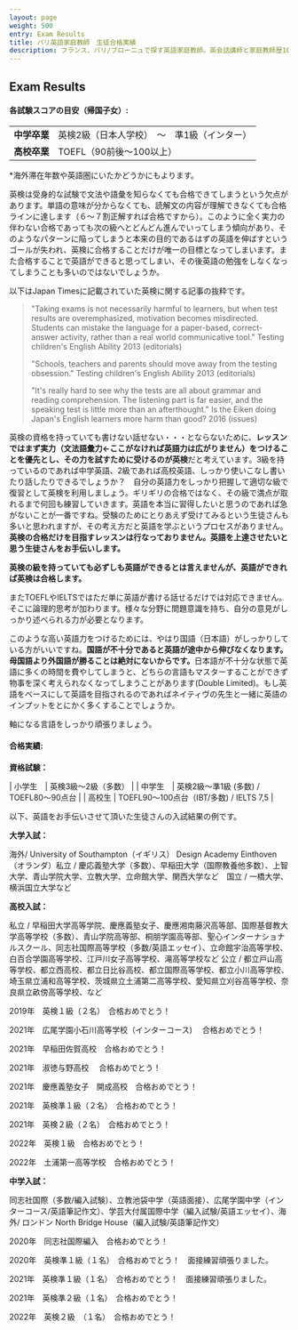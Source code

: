 ```yaml
---
layout: page
weight: 500
entry: Exam Results
title: パリ英語家庭教師　生徒合格実績
description: フランス、パリ/ブローニュで探す英語家庭教師。英会話講師と家庭教師歴10年以上。英検1級、仏検1級、国家英語通訳ガイド資格など保持。各生徒さんのレベルに合わせて丁寧に英語を教えます。
---
```


## Exam Results

<h4>各試験スコアの目安（帰国子女）:</h4>
<table>
<tr>
<td nowrap><strong>中学卒業</strong></td>
<td>英検2級（日本人学校）　～　準1級（インター）</td>
</tr>
<tr>
<td><strong>高校卒業</strong></td>
<td>TOEFL（90前後〜100以上）</td>
</tr>
</table>

\*海外滞在年数や英語圏にいたかどうかにもよります。

英検は受身的な試験で文法や語彙を知らなくても合格できてしまうという欠点があります。単語の意味が分からなくても、読解文の内容が理解できなくても合格ラインに達します（６〜７割正解すれば合格ですから）。このように全く実力の伴わない合格であっても次の級へとどんどん進んでいってしまう傾向があり、そのようなパターンに陥ってしまうと本来の目的であるはずの英語を伸ばすというゴールが失われ、英検に合格することだけが唯一の目標となってしまいます。また合格することで英語ができると思ってしまい、その後英語の勉強をしなくなってしまうことも多いのではないでしょうか。

以下はJapan Timesに記載されていた英検に関する記事の抜粋です。

> "Taking exams is not necessarily harmful to learners, but when test results are overemphasized, motivation becomes misdirected. Students can mistake the language for a paper-based, correct-answer activity, rather than a real world communicative tool." Testing children's English Ability 2013 (editorials)
> 
> "Schools, teachers and parents should move away from the testing obsession." Testing children's English Ability 2013 (editorials)
> 
> "It's really hard to see why the tests are all about grammar and reading comprehension. The listening part is far easier, and the speaking test is little more than an afterthought." Is the Eiken doing Japan's English learners more harm than good? 2016 (issues)

英検の資格を持っていても書けない話せない・・・とならないために、<strong>レッスンではまず実力（文法語彙力←ここがなければ英語力は広がりません）をつけることを優先とし、その力を試すために受けるのが英検</strong>だと考えています。3級を持っているのであれば中学英語、2級であれば高校英語、しっかり使いこなし書いたり話したりできるでしょうか？　自分の英語力をしっかり把握して適切な級で復習として英検を利用しましょう。ギリギリの合格ではなく、その級で満点が取れるまで何回も練習していきます。英語を本当に習得したいと思うのであれば急がないことが一番ですね。受験のためにとりあえず受けてみるという生徒さんも多いと思われますが、その考え方だと英語を学ぶというプロセスがありません。**英検の合格だけを目指すレッスンは行なっておりません。英語を上達させたいと思う生徒さんをお手伝いします。**

**英検の級を持っていても必ずしも英語ができるとは言えませんが、英語ができれば英検は合格します。**

またTOEFLやIELTSではただ単に英語が書ける話せるだけでは対応できません。そこに論理的思考が加わります。様々な分野に問題意識を持ち、自分の意見がしっかり述べられる力が必要となります。

このような高い英語力をつけるためには、やはり国語（日本語）がしっかりしている方がいいですね。<strong>国語が不十分であると英語が途中から伸びなくなります。母国語より外国語が勝ることは絶対にないからです。</strong>日本語が不十分な状態で英語に多くの時間を費やしてしまうと、どちらの言語もマスターすることができず物事を深く考えられなくなってしまうことがあります(Double Limited)。もし英語をベースにして英語を目指されるのであればネイティヴの先生と一緒に英語のインプットをとにかく多くすることでしょうか。

軸になる言語をしっかり頑張りましょう。

<h4>合格実績:</h4>

<strong>資格試験：</strong>

| 小学生　| 英検3級〜2級（多数） |
| 中学生　| 英検2級〜準1級 (多数) / TOEFL80〜90点台 |
| 高校生 | TOEFL90〜100点台（IBT/多数) / IELTS 7,5 |

以下、英語をお手伝いさせて頂いた生徒さんの入試結果の例です。

<strong>大学入試：</strong>

海外/ University of Southampton（イギリス） Design Academy Einthoven（オランダ）私立 / 慶応義塾大学（多数）、早稲田大学（国際教養他多数）、上智大学、青山学院大学、立教大学、立命館大学、関西大学など　国立 / 一橋大学、横浜国立大学など

<strong>高校入試：</strong>

私立 / 早稲田大学高等学院、慶應義塾女子、慶應湘南藤沢高等部、国際基督教大学高等学校（多数）、青山学院高等部、桐朋学園高等部、聖心インターナショナルスクール、同志社国際高等学校（多数/英語エッセイ）、立命館宇治高等学校、白百合学園高等学校、江戸川女子高等学校、滝高等学校など   公立 / 都立戸山高等学校、都立西高校、都立日比谷高校、都立国際高等学校、都立小川高等学校、埼玉県立浦和高等学校、茨城県立土浦第二高等学校、愛知県立刈谷高等学校、奈良県立畝傍高等学校、など

2019年　英検１級（２名）　合格おめでとう！

2021年　広尾学園小石川高等学校（インターコース) 　合格おめでとう！

2021年　早稲田佐賀高校　合格おめでとう！

2021年　淑徳与野高校 　合格おめでとう！

2021年　慶應義塾女子　開成高校　合格おめでとう！

2021年　英検準１級（２名）　合格おめでとう！

2021年　英検２級（２名）　合格おめでとう！

2022年　英検１級　合格おめでとう！

2022年　土浦第一高等学校　合格おめでとう！

<strong>中学入試：</strong>

同志社国際（多数/編入試験）、立教池袋中学（英語面接）、広尾学園中学（インターコース/英語筆記作文）、学芸大付属国際中学（編入試験/英語エッセイ）、海外/ ロンドン North Bridge House（編入試験/英語筆記作文） 

2020年　同志社国際編入　合格おめでとう！

2020年　英検準１級（１名）　合格おめでとう！　面接練習頑張りました。

2021年　英検準１級（１名）　合格おめでとう！　面接練習頑張りました。

2021年　英検準２級（１名）　合格おめでとう！　

2022年　英検２級　（１名）　合格おめでとう！
